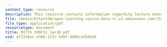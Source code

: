 ```yaml
---
content_type: resource
description: This resource contains information regarding lecture notes.
file: /media/https%3A/open-learning-course-data-rc.s3.amazonaws.com/15-599-workshop-in-it-collaborative-innovation-networks-fall-2011/ef235becd308123c548f4005ca7b0429_MIT15_599F11_lec10.pdf
file_type: application/pdf
resourcetype: Document
title: MIT15_599F11_lec10.pdf
uid: ef235bec-d308-123c-548f-4005ca7b0429
---
```

